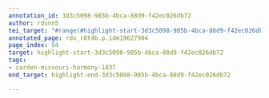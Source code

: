```yaml
---
annotation_id: 3d3c5098-985b-4bca-88d9-f42ec026db72
author: rdunn5
tei_target: "#range(#highlight-start-3d3c5098-985b-4bca-88d9-f42ec026db72, #highlight-end-3d3c5098-985b-4bca-88d9-f42ec026db72)"
annotated_page: rdx_r8t4b.p.idm19627904
page_index: 54
target: highlight-start-3d3c5098-985b-4bca-88d9-f42ec026db72
tags:
- carden-missouri-harmony-1837
end_target: highlight-end-3d3c5098-985b-4bca-88d9-f42ec026db72

---
```

